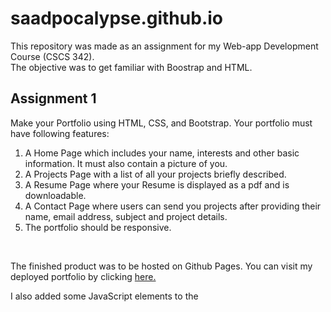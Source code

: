 # saadpocalypse.github.io

This repository was made as an assignment for my Web-app Development Course (CSCS 342). <br>
The objective was to get familiar with Boostrap and HTML. 

## Assignment 1
Make your Portfolio using HTML, CSS, and Bootstrap. Your portfolio must have following features:
1. A Home Page which includes your name, interests and other basic information. It must also contain a picture of you.
2. A Projects Page with a list of all your projects briefly described.
3. A Resume Page where your Resume is displayed as a pdf and is downloadable.
4. A Contact Page where users can send you projects after providing their name, email address, subject and project details.
5. The portfolio should be responsive.
<br>

The finished product was to be hosted on Github Pages. You can visit my deployed portfolio by clicking [here.](https://saadpocalypse.github.io)

I also added some JavaScript elements to the
